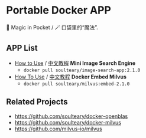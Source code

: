 # Portable Docker APP

🎩 Magic in Pocket / 🪄 口袋里的“魔法”.

## APP List

- [How to Use](./reverse-image-search/) / [中文教程](https://soulteary.com/2022/09/24/use-docker-and-milvus-to-quickly-build-a-local-lightweight-image-search-engine.html) **Mini Image Search Engine**
    - `docker pull soulteary/image-search-app:2.1.0`
- [How To Use](./milvus/) / [中文教程](https://soulteary.com/2022/09/17/the-docker-tool-image-of-the-entry-vector-database-milvus.html) **Docker Embed Milvus**
    - `docker pull soulteary/milvus:embed-2.1.0`

## Related Projects

- https://github.com/soulteary/docker-openblas
- https://github.com/soulteary/docker-milvus
- https://github.com/milvus-io/milvus
